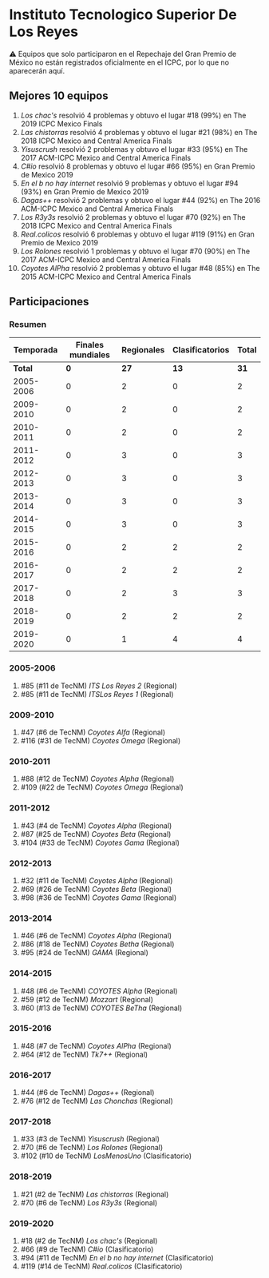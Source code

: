 # Instituto Tecnologico Superior De Los Reyes

:warning: Equipos que solo participaron en el Repechaje del Gran Premio de México no están registrados oficialmente en el ICPC, por lo que no aparecerán aquí.

## Mejores 10 equipos

1. _Los chac's_ resolvió 4 problemas y obtuvo el lugar #18 (99%) en The 2019 ICPC Mexico Finals
1. _Las chistorras_ resolvió 4 problemas y obtuvo el lugar #21 (98%) en The 2018 ICPC Mexico and Central America Finals
1. _Yisuscrush_ resolvió 2 problemas y obtuvo el lugar #33 (95%) en The 2017 ACM-ICPC Mexico and Central America Finals
1. _C#io_ resolvió 8 problemas y obtuvo el lugar #66 (95%) en Gran Premio de Mexico 2019
1. _En el b no hay internet_ resolvió 9 problemas y obtuvo el lugar #94 (93%) en Gran Premio de Mexico 2019
1. _Dagas++_ resolvió 2 problemas y obtuvo el lugar #44 (92%) en The 2016 ACM-ICPC Mexico and Central America Finals
1. _Los R3y3s_ resolvió 2 problemas y obtuvo el lugar #70 (92%) en The 2018 ICPC Mexico and Central America Finals
1. _Real.colicos_ resolvió 6 problemas y obtuvo el lugar #119 (91%) en Gran Premio de Mexico 2019
1. _Los Rolones_ resolvió 1 problemas y obtuvo el lugar #70 (90%) en The 2017 ACM-ICPC Mexico and Central America Finals
1. _Coyotes AlPha_ resolvió 2 problemas y obtuvo el lugar #48 (85%) en The 2015 ACM-ICPC Mexico and Central America Finals

## Participaciones

### Resumen

| Temporada | Finales mundiales | Regionales | Clasificatorios | Total |
| --- | --- | --- | --- | --- |
| **Total** | **0** | **27** | **13** | **31** |
| 2005-2006 | 0 | 2 | 0 | 2 |
| 2009-2010 | 0 | 2 | 0 | 2 |
| 2010-2011 | 0 | 2 | 0 | 2 |
| 2011-2012 | 0 | 3 | 0 | 3 |
| 2012-2013 | 0 | 3 | 0 | 3 |
| 2013-2014 | 0 | 3 | 0 | 3 |
| 2014-2015 | 0 | 3 | 0 | 3 |
| 2015-2016 | 0 | 2 | 2 | 2 |
| 2016-2017 | 0 | 2 | 2 | 2 |
| 2017-2018 | 0 | 2 | 3 | 3 |
| 2018-2019 | 0 | 2 | 2 | 2 |
| 2019-2020 | 0 | 1 | 4 | 4 |

### 2005-2006

1. #85 (#11 de TecNM) _ITS Los Reyes 2_ (Regional)
1. #85 (#11 de TecNM) _ITSLos Reyes 1_ (Regional)

### 2009-2010

1. #47 (#6 de TecNM) _Coyotes Alfa_ (Regional)
1. #116 (#31 de TecNM) _Coyotes Omega_ (Regional)

### 2010-2011

1. #88 (#12 de TecNM) _Coyotes Alpha_ (Regional)
1. #109 (#22 de TecNM) _Coyotes Omega_ (Regional)

### 2011-2012

1. #43 (#4 de TecNM) _Coyotes Alpha_ (Regional)
1. #87 (#25 de TecNM) _Coyotes Beta_ (Regional)
1. #104 (#33 de TecNM) _Coyotes Gama_ (Regional)

### 2012-2013

1. #32 (#11 de TecNM) _Coyotes Alpha_ (Regional)
1. #69 (#26 de TecNM) _Coyotes Beta_ (Regional)
1. #98 (#36 de TecNM) _Coyotes Gama_ (Regional)

### 2013-2014

1. #46 (#6 de TecNM) _Coyotes Alpha_ (Regional)
1. #86 (#18 de TecNM) _Coyotes Betha_ (Regional)
1. #95 (#24 de TecNM) _GAMA_ (Regional)

### 2014-2015

1. #48 (#6 de TecNM) _COYOTES Alpha_ (Regional)
1. #59 (#12 de TecNM) _Mozzart_ (Regional)
1. #60 (#13 de TecNM) _COYOTES BeTha_ (Regional)

### 2015-2016

1. #48 (#7 de TecNM) _Coyotes AlPha_ (Regional)
1. #64 (#12 de TecNM) _Tk7++_ (Regional)

### 2016-2017

1. #44 (#6 de TecNM) _Dagas++_ (Regional)
1. #76 (#12 de TecNM) _Las Chonchas_ (Regional)

### 2017-2018

1. #33 (#3 de TecNM) _Yisuscrush_ (Regional)
1. #70 (#6 de TecNM) _Los Rolones_ (Regional)
1. #102 (#10 de TecNM) _LosMenosUno_ (Clasificatorio)

### 2018-2019

1. #21 (#2 de TecNM) _Las chistorras_ (Regional)
1. #70 (#6 de TecNM) _Los R3y3s_ (Regional)

### 2019-2020

1. #18 (#2 de TecNM) _Los chac's_ (Regional)
1. #66 (#9 de TecNM) _C#io_ (Clasificatorio)
1. #94 (#11 de TecNM) _En el b no hay internet_ (Clasificatorio)
1. #119 (#14 de TecNM) _Real.colicos_ (Clasificatorio)



